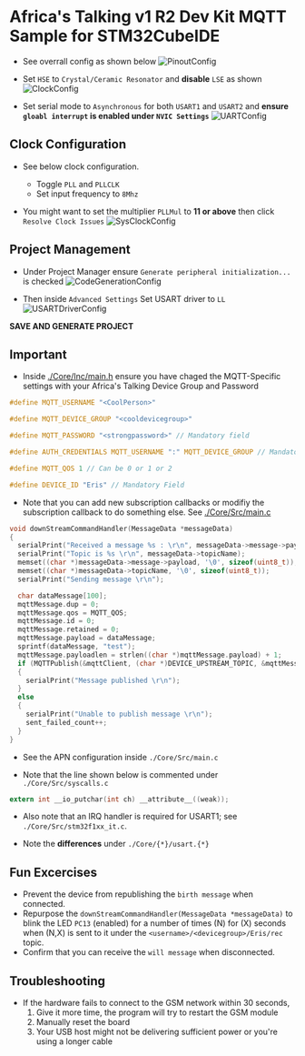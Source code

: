 # Africa's Talking v1 R2 Dev Kit MQTT Sample for STM32CubeIDE

- See overrall config as shown below 
![PinoutConfig](Static/Config.png) 


- Set `HSE` to `Crystal/Ceramic Resonator` and **disable** `LSE` as shown
![ClockConfig](Static/RCCConfig.png) 

- Set serial mode to `Asynchronous` for both  `USART1` and `USART2` and **ensure `gloabl interrupt` is enabled under `NVIC Settings`** 
![UARTConfig](Static/UARTConfig.png) 

## Clock Configuration 
- See below clock configuration.
    - Toggle `PLL` and `PLLCLK`
    - Set input frequency to `8Mhz`

- You might want to set the multiplier `PLLMul` to **11 or above** then click `Resolve Clock Issues` 
![SysClockConfig](Static/ClockConfig.png)

## Project Management 
- Under Project Manager ensure `Generate peripheral initialization...` is checked 
![CodeGenerationConfig](Static/CodeGenConfig.png) 

- Then inside `Advanced Settings` Set USART driver to `LL`  
![USARTDriverConfig](Static/UARTDriverConfig.png)


**SAVE AND GENERATE PROJECT**

## Important 

- Inside [./Core/Inc/main.h](./Core/Inc/main.h) ensure you have chaged the MQTT-Specific settings with your Africa's Talking Device Group and Password 

```c 
#define MQTT_USERNAME "<CoolPerson>"

#define MQTT_DEVICE_GROUP "<cooldevicegroup>"

#define MQTT_PASSWORD "<strongpassword>" // Mandatory field

#define AUTH_CREDENTIALS MQTT_USERNAME ":" MQTT_DEVICE_GROUP // Mandatory field; resolves to username:devicegroup

#define MQTT_QOS 1 // Can be 0 or 1 or 2

#define DEVICE_ID "Eris" // Mandatory Field
```

- Note that you can add new subscription callbacks or modifiy the subscription callback to do something else. See [./Core/Src/main.c](./Core/Src/main.c) 

```c 
void downStreamCommandHandler(MessageData *messageData)
{
  serialPrint("Received a message %s : \r\n", messageData->message->payload);
  serialPrint("Topic is %s \r\n", messageData->topicName);
  memset((char *)messageData->message->payload, '\0', sizeof(uint8_t));
  memset((char *)messageData->topicName, '\0', sizeof(uint8_t));
  serialPrint("Sending message \r\n");

  char dataMessage[100];
  mqttMessage.dup = 0;
  mqttMessage.qos = MQTT_QOS;
  mqttMessage.id = 0;
  mqttMessage.retained = 0;
  mqttMessage.payload = dataMessage;
  sprintf(dataMessage, "test");
  mqttMessage.payloadlen = strlen((char *)mqttMessage.payload) + 1;
  if (MQTTPublish(&mqttClient, (char *)DEVICE_UPSTREAM_TOPIC, &mqttMessage) == 0)
  {
    serialPrint("Message published \r\n");
  }
  else
  {
    serialPrint("Unable to publish message \r\n");
    sent_failed_count++;
  }
}
```

- See the APN configuration inside `./Core/Src/main.c` 

- Note that the line shown below is commented under `./Core/Src/syscalls.c` 

```c 
extern int __io_putchar(int ch) __attribute__((weak)); 
``` 
- Also note that an IRQ handler is required for USART1; see `./Core/Src/stm32f1xx_it.c`.

- Note the **differences** under `./Core/{*}/usart.{*}` 

## Fun Excercises

- Prevent the device from republishing the `birth message` when connected.
- Repurpose the `downStreamCommandHandler(MessageData *messageData)` to blink the LED `PC13` (enabled) for a number of times (N) for (X) seconds when (N,X) is sent to it under the `<username>/<devicegroup>/Eris/rec` topic.
- Confirm that you can receive the `will message` when disconnected.

## Troubleshooting

- If the hardware fails to connect to the GSM network within 30 seconds,
    1. Give it more time, the program will try to restart the GSM module
    2. Manually reset the board
    3. Your USB host might not be delivering sufficient power or you're using a longer cable